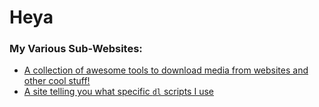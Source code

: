 # Heya



### My Various Sub-Websites:

 - [A collection of awesome tools to download media from websites and other cool stuff!](https://profbot.github.io/site/my-megathread)
 - [A site telling you what specific `dl` scripts I use](https://profbot.github.io/site/dl-scripts)